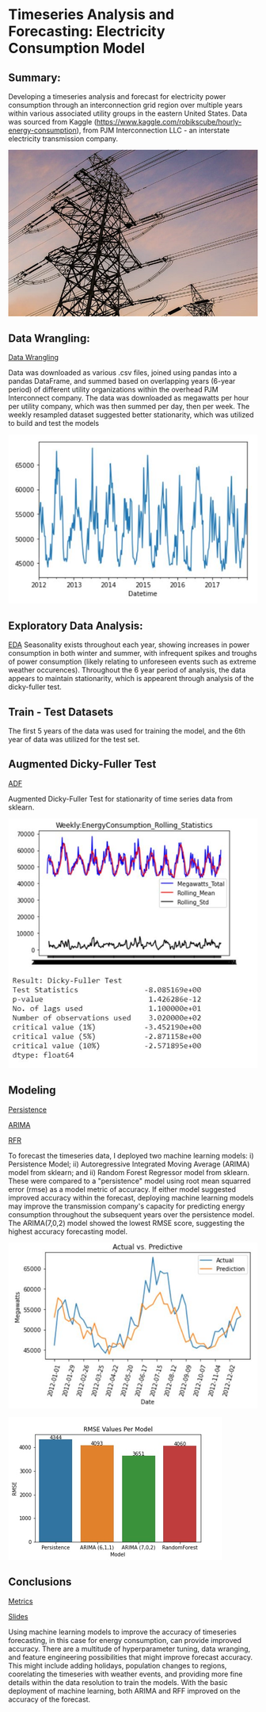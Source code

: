 # Timeseries Analysis and Forecasting: Electricity Consumption Model

## Summary:
Developing a timeseries analysis and forecast for electricity power consumption through an interconnection grid region over multiple years within various associated utility groups in the eastern United States. Data was sourced from Kaggle (https://www.kaggle.com/robikscube/hourly-energy-consumption), from PJM Interconnection LLC - an interstate electricity transmission company.

![](Images/transmissionLines1.jpg)

## Data Wrangling:

[Data Wrangling](https://github.com/smrubin1987/Energy-Consumption-Model/blob/main/DataWrangling_EDA.ipynb)

Data was downloaded as various .csv files, joined using pandas into a pandas DataFrame, and summed based on overlapping years (6-year period) of different utility organizations within the overhead PJM Interconnect company. The data was downloaded as megawatts per hour per utility company, which was then summed per day, then per week. The weekly resampled dataset suggested better stationarity, which was utilized to build and test the models 

![](Figures/plot_weekly.JPG)

## Exploratory Data Analysis:
[EDA](https://github.com/smrubin1987/Energy-Consumption-Model/blob/main/DataWrangling_EDA.ipynb)
Seasonality exists throughout each year, showing increases in power consumption in both winter and summer, with infrequent spikes and troughs of power consumption (likely relating to unforeseen events such as extreme weather occurences). Throughout the 6 year period of analysis, the data appears to maintain stationarity, which is appearent through analysis of the dicky-fuller test. 

## Train - Test Datasets
The first 5 years of the data was used for training the model, and the 6th year of data was utilized for the test set. 

## Augmented Dicky-Fuller Test

[ADF](https://github.com/smrubin1987/Energy-Consumption-Model/blob/main/Dicky-Fuller%20Testing.ipynb)

Augmented Dicky-Fuller Test for stationarity of time series data from sklearn.

![](Figures/adfuller_weekly.JPG)

## Modeling 

[Persistence](https://github.com/smrubin1987/Energy-Consumption-Model/blob/main/PersistenceModel.ipynb)

[ARIMA](https://github.com/smrubin1987/Energy-Consumption-Model/blob/main/ARIMA_Model.ipynb)

[RFR](https://github.com/smrubin1987/Energy-Consumption-Model/blob/main/RandomForestRegression_Model.ipynb)

To forecast the timeseries data, I deployed two machine learning models: i) Persistence Model; ii) Autoregressive Integrated Moving Average (ARIMA) model from sklearn; and ii) Random Forest Regressor model from sklearn. These were compared to a "persistence" model using root mean squarred error (rmse) as a model metric of accuracy. If either model suggested improved accuracy within the forecast, deploying machine learning models may improve the transmission company's capacity for predicting energy consumption throughout the subsequent years over the persistence model. The ARIMA(7,0,2) model showed the lowest RMSE score, suggesting the highest accuracy forecasting model.

![](Figures/ARIMA_7_0_2_Model.jpg)

![](Figures/RMSE_Comparison.jpg)

## Conclusions

[Metrics](https://github.com/smrubin1987/Energy-Consumption-Model/blob/main/RMSE_ModelMetrics.ipynb)

[Slides](https://github.com/smrubin1987/Energy-Consumption-Model/tree/main/SlideDeck)

Using machine learning models to improve the accuracy of timeseries forecasting, in this case for energy consumption, can provide improved accuracy. There are a multitude of hyperparameter tuning, data wranging, and feature engineering possibilities that might improve forecast accuracy. This might include adding holidays, population changes to regions, coorelating the timeseries with weather events, and providing more fine details within the data resolution to train the models. With the basic deployment of machine learning, both ARIMA and RFF improved on the accuracy of the forecast.
